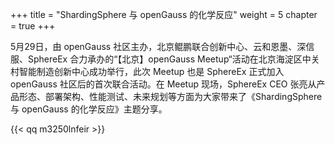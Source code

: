 +++
title = "ShardingSphere 与 openGauss 的化学反应"
weight = 5
chapter = true
+++

5月29日，由 openGauss 社区主办，北京鲲鹏联合创新中心、云和恩墨、深信服、SphereEx 合力承办的“【北京】openGauss Meetup“活动在北京海淀区中关村智能制造创新中心成功举行，此次 Meetup 也是 SphereEx 正式加入 openGauss 社区后的首次联合活动。在 Meetup 现场，SphereEx CEO 张亮从产品形态、部署架构、性能测试、未来规划等方面为大家带来了《ShardingSphere 与 openGauss 的化学反应》主题分享。

{{< qq m3250lnfeir >}}